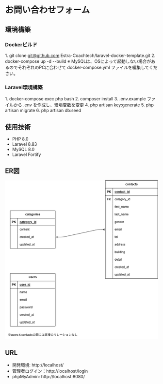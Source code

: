 # お問い合わせフォーム

## 環境構築

### Dockerビルド　
1\. git clone git@github.com:Estra-Coachtech/laravel-docker-template.git
2\. docker-compose up -d --build 
※ MySQLは、OSによって起動しない場合があるのでそれぞれのPCに合わせて docker-compose.yml ファイルを編集してください。




### Laravel環境構築 
1\. docker-compose exec php bash 
2\. composer install 
3\. .env.example ファイルから .env を作成し、環境変数を変更 
4\. php artisan key:generate 
5\. php artisan migrate 
6\. php artisan db:seed



## 使用技術 
- PHP 8.0
- Laravel 8.83
- MySQL 8.0
- Laravel Fortify





## ER図

![ER図はこちら (test.drawio)](test.png)


## URL 
- 開発環境: http://localhost/ 
- 管理者ログイン：http://localhost/login 
- phpMyAdmin: http://localhost:8080/ 
